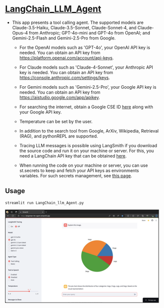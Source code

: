 # [LangChain_LLM_Agent](https://langchain-llm-agent.streamlit.app/)

* This app presents a tool calling agent. The supported models are Claude-3.5-Haiku,
  Claude-3.5-Sonnet, Claude-Sonnet-4, and Claude-Opus-4 from Anthropic;
  GPT-4o-mini and GPT-4o from OpenAI; and Gemini-2.5-Flash and Gemini-2.5-Pro from Google.
  
  - For the OpenAI models such as 'GPT-4o', your OpenAI API key is needed. You can obtain
    an API key from https://platform.openai.com/account/api-keys.

  - For Claude models such as 'Claude-4-Sonnet', your Anthropic API key is needed.
    You can obtain an API key from https://console.anthropic.com/settings/keys.

  - For Gemini models such as 'Gemini-2.5-Pro', your Google API key is needed.
    You can obtain an API key from https://aistudio.google.com/app/apikey.

  - For searching the internet, obtain a Google CSE ID
    [here](https://programmablesearchengine.google.com/about/) along with
    your Google API key.

  - Temperature can be set by the user.

  - In addition to the search tool from Google, ArXiv, Wikipedia,
    Retrieval (RAG), and pythonREPL are supported.

  - Tracing LLM messages is possible using LangSmith if you download the source code
    and run it on your machine or server.  For this, you need a
    LangChain API key that can be obtained [here](https://smith.langchain.com/settings).

  - When running the code on your machine or server, you can use st.secrets to keep and
    fetch your API keys as environments variables. For such secrets management, see
    [this page](https://docs.streamlit.io/deploy/streamlit-community-cloud/deploy-your-app/secrets-management).

## Usage
```python
streamlit run LangChain_llm_Agent.py
```
[![Exploring the App: A Visual Guide](files/Streamlit_Agent_App.png)](https://youtu.be/6uD480u49lU)

